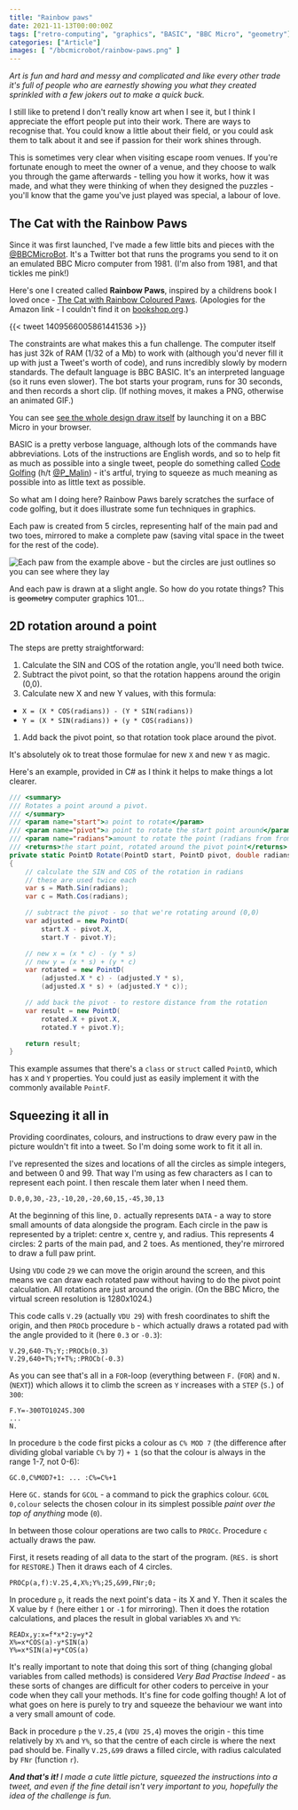 ```yaml
---
title: "Rainbow paws"
date: 2021-11-13T00:00:00Z
tags: ["retro-computing", "graphics", "BASIC", "BBC Micro", "geometry"]
categories: ["Article"]
images: [ "/bbcmicrobot/rainbow-paws.png" ]
---
```


_Art is fun and hard and messy and complicated and like every other trade it's full of people who are earnestly showing you what they created sprinkled with a few jokers out to make a quick buck._

I still like to pretend I don't really know art when I see it, but I think I appreciate the effort people put into their work. There are ways to recognise that. You could know a little about their field, or you could ask them to talk about it and see if passion for their work shines through.

This is sometimes very clear when visiting escape room venues. If you're fortunate enough to meet the owner of a venue, and they choose to walk you through the game afterwards - telling you how it works, how it was made, and what they were thinking of when they designed the puzzles - you'll know that the game you've just played was special, a labour of love.

## The Cat with the Rainbow Paws

Since it was first launched, I've made a few little bits and pieces with the [@BBCMicroBot](https://twitter.com/bbcmicrobot). It's a Twitter bot that runs the programs you send to it on an emulated BBC Micro computer from 1981. (I'm also from 1981, and that tickles me pink!)

Here's one I created called **Rainbow Paws**, inspired by a childrens book I loved once - [The Cat with Rainbow Coloured Paws](https://www.amazon.co.uk/Rainbow-Coloured-Paws-Maggie-Scott/dp/0859850099). (Apologies for the Amazon link - I couldn't find it on [bookshop.org](bookshop.org).)

{{< tweet 1409566005861441536 >}}

The constraints are what makes this a fun challenge. The computer itself has just 32k of RAM (1/32 of a Mb) to work with (although you'd never fill it up with just a Tweet's worth of code), and runs incredibly slowly by modern standards. The default language is BBC BASIC. It's an interpreted language (so it runs even slower). The bot starts your program, runs for 30 seconds, and then records a short clip. (If nothing moves, it makes a PNG, otherwise an animated GIF.)

You can see [see the whole design draw itself](https://bbcmic.ro/#%7B%22v%22%3A1%2C%22program%22%3A%22MO.2%3AT%25%3D150%5CnD.0%2C0%2C30%2C-23%2C-10%2C20%2C-20%2C60%2C15%2C-45%2C30%2C13%5CnF.Y%3D-300TO1024S.300%5CnV.29%2C640-T%25%3BY%3B%3APROCb%280.3%29%5CnV.29%2C640%2BT%25%3BY%2BT%25%3B%3APROCb%28-0.3%29%5CnN.%3AV.5%5CnEND%5CnDEFPROCb%28a%29%3AGC.0%2CC%25MOD7%2B1%3APROCc%28a%2C-1%29%3APROCc%28a%2C1%29%3AC%25%3DC%25%2B1%3AE.%5CnDEFPROCc%28a%2Cf%29%5CnRES.%3AF.I%3D1TO4%3APROCp%28a%2Cf%29%3AV.25%2C4%2CX%25%3BY%25%3B25%2C%2699%2CFNr%3B0%3B%3AN.%5CnE.%5CnDEFPROCp%28a%2Cf%29%5CnREADx%2Cy%3Ax%3Df*x*2%3Ay%3Dy*2%5CnX%25%3Dx*COS%28a%29-y*SIN%28a%29%5CnY%25%3Dx*SIN%28a%29%2By*COS%28a%29%5CnE.%5CnDEFFNr%3AREADn%3A%3Dn*2%22%7D) by launching it on a BBC Micro in your browser.

BASIC is a pretty verbose language, although lots of the commands have abbreviations. Lots of the instructions are English words, and so to help fit as much as possible into a single tweet, people do something called [Code Golfing](https://blog.mousefingers.com/post/bbc/bbc_golf/) (h/t [@P_Malin](https://twitter.com/P_Malin)) - it's artful, trying to squeeze as much meaning as possible into as little text as possible.

So what am I doing here? Rainbow Paws barely scratches the surface of code golfing, but it does illustrate some fun techniques in graphics.

Each paw is created from 5 circles, representing half of the main pad and two toes, mirrored to make a complete paw (saving vital space in the tweet for the rest of the code).

![Each paw from the example above - but the circles are just outlines so you can see where they lay](/bbcmicrobot/raw-paws.png)

And each paw is drawn at a slight angle. So how do you rotate things? This is ~~geometry~~ computer graphics 101...

## 2D rotation around a point

The steps are pretty straightforward:

1. Calculate the SIN and COS of the rotation angle, you'll need both twice.
1. Subtract the pivot point, so that the rotation happens around the origin (0,0).
1. Calculate new X and new Y values, with this formula:
  * `X = (X * COS(radians)) - (Y * SIN(radians))`
  * `Y = (X * SIN(radians)) + (y * COS(radians))`
1. Add back the pivot point, so that rotation took place around the pivot.

It's absolutely ok to treat those formulae for new `X` and new `Y` as magic.

Here's an example, provided in C# as I think it helps to make things a lot clearer.

```csharp
/// <summary>
/// Rotates a point around a pivot.
/// </summary>
/// <param name="start">a point to rotate</param>
/// <param name="pivot">a point to rotate the start point around</param>
/// <param name="radians">amount to rotate the point (radians from from 0 to 2*PI)</param>
/// <returns>the start point, rotated around the pivot point</returns>
private static PointD Rotate(PointD start, PointD pivot, double radians)
{
    // calculate the SIN and COS of the rotation in radians
    // these are used twice each
    var s = Math.Sin(radians);
    var c = Math.Cos(radians);

    // subtract the pivot - so that we're rotating around (0,0)
    var adjusted = new PointD(
        start.X - pivot.X,
        start.Y - pivot.Y);

    // new x = (x * c) - (y * s)
    // new y = (x * s) + (y * c)
    var rotated = new PointD(
        (adjusted.X * c) - (adjusted.Y * s),
        (adjusted.X * s) + (adjusted.Y * c));

    // add back the pivot - to restore distance from the rotation
    var result = new PointD(
        rotated.X + pivot.X,
        rotated.Y + pivot.Y);

    return result;
}
```

This example assumes that there's a `class` or `struct` called `PointD`, which has `X` and `Y` properties. You could just as easily implement it with the commonly available `PointF`. 

## Squeezing it all in

Providing coordinates, colours, and instructions to draw every paw in the picture wouldn't fit into a tweet. So I'm doing some work to fit it all in.

I've represented the sizes and locations of all the circles as simple integers, and between 0 and 99. That way I'm using as few characters as I can to represent each point. I then rescale them later when I need them.

```BASIC
D.0,0,30,-23,-10,20,-20,60,15,-45,30,13
```

At the beginning of this line, `D.` actually represents `DATA` - a way to store small amounts of data alongside the program. Each circle in the paw is represented by a triplet: centre x, centre y, and radius. This represents 4 circles: 2 parts of the main pad, and 2 toes. As mentioned, they're mirrored to draw a full paw print.

Using `VDU` code `29` we can move the origin around the screen, and this means we can draw each rotated paw without having to do the pivot point calculation. All rotations are just around the origin. (On the BBC Micro, the virtual screen resolution is 1280x1024.)

This code calls `V.29` (actually `VDU 29`) with fresh coordinates to shift the origin, and then `PROCb` procedure `b` - which actually draws a rotated pad with the angle provided to it (here `0.3` or `-0.3`):

```BASIC
V.29,640-T%;Y;:PROCb(0.3)
V.29,640+T%;Y+T%;:PROCb(-0.3)
```

As you can see that's all in a `FOR`-loop (everything between `F.` (`FOR`) and `N.` (`NEXT`)) which allows it to climb the screen as `Y` increases with a `STEP` (`S.`) of `300`:

```BASIC
F.Y=-300TO1024S.300
...
N.
```

In procedure `b` the code first picks a colour as `C% MOD 7` (the difference after dividing global variable `C%` by `7`) `+ 1` (so that the colour is always in the range 1-7, not 0-6):

``` BASIC
GC.0,C%MOD7+1: ... :C%=C%+1
```

Here `GC.` stands for `GCOL` - a command to pick the graphics colour. `GCOL 0,colour` selects the chosen colour in its simplest possible _paint over the top of anything_ mode (`0`).

In between those colour operations are two calls to `PROCc`. Procedure `c` actually draws the paw.

First, it resets reading of all data to the start of the program. (`RES.` is short for `RESTORE`.) Then it draws each of 4 circles. 

```BASIC
PROCp(a,f):V.25,4,X%;Y%;25,&99,FNr;0;
```

In procedure `p`, it reads the next point's data - its X and Y. Then it scales the X value by `f` (here either `1` or `-1` for mirroring). Then it does the rotation calculations, and places the result in global variables `X%` and `Y%`:

```BASIC
READx,y:x=f*x*2:y=y*2
X%=x*COS(a)-y*SIN(a)
Y%=x*SIN(a)+y*COS(a)
```

It's really important to note that doing this sort of thing (changing global variables from called methods) is considered _Very Bad Practise Indeed_ - as these sorts of changes are difficult for other coders to perceive in your code when they call your methods. It's fine for code golfing though! A lot of what goes on here is purely to try and squeeze the behaviour we want into a very small amount of code.

Back in procedure `p` the `V.25,4` (`VDU 25,4`) moves the origin - this time relatively by `X%` and `Y%`, so that the centre of each circle is where the next pad should be. Finally `V.25,&99` draws a filled circle, with radius calculated by `FNr` (function `r`).

_**And that's it!** I made a cute little picture, squeezed the instructions into a tweet, and even if the fine detail isn't very important to you, hopefully the idea of the challenge is fun._
